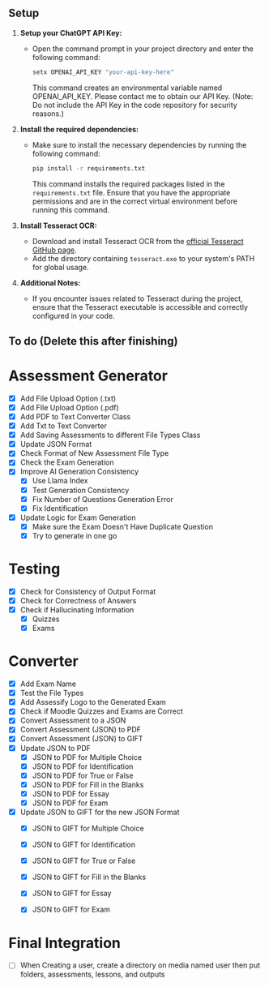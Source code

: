 ## Setup 
1. **Setup your ChatGPT API Key:**
   - Open the command prompt in your project directory and enter the following command:
     ```bash
     setx OPENAI_API_KEY "your-api-key-here"
     ```
     This command creates an environmental variable named OPENAI_API_KEY. Please contact me to obtain our API Key. 
     (Note: Do not include the API Key in the code repository for security reasons.)

2. **Install the required dependencies:**
   - Make sure to install the necessary dependencies by running the following command:
     ```bash
     pip install -r requirements.txt
     ```
     This command installs the required packages listed in the `requirements.txt` file. Ensure that you have the appropriate permissions and are in the correct virtual environment before running this command.

3. **Install Tesseract OCR:**
   - Download and install Tesseract OCR from the [official Tesseract GitHub page](https://github.com/tesseract-ocr/tesseract).
   - Add the directory containing `tesseract.exe` to your system's PATH for global usage.

4. **Additional Notes:**
   - If you encounter issues related to Tesseract during the project, ensure that the Tesseract executable is accessible and correctly configured in your code.

## To do (Delete this after finishing)
# Assessment Generator
- [X] Add File Upload Option (.txt)
- [X] Add FIle Upload Option (.pdf)
- [X] Add PDF to Text Converter Class
- [X] Add Txt to Text Converter
- [X] Add Saving Assessments to different File Types Class
- [X] Update JSON Format
- [X] Check Format of New Assessment File Type
- [X] Check the Exam Generation
- [X] Improve AI Generation Consistency
   - [X] Use Llama Index
   - [X] Test Generation Consistency
   - [X] Fix Number of Questions Generation Error
   - [X] Fix Identification
- [X] Update Logic for Exam Generation
   - [X] Make sure the Exam Doesn't Have Duplicate Question
   - [X] Try to generate in one go

# Testing
- [X] Check for Consistency of Output Format
- [X] Check for Correctness of Answers
- [X] Check if Hallucinating Information
    - [X] Quizzes
    - [X] Exams

# Converter
- [X] Add Exam Name
- [X] Test the File Types
- [X] Add Assessify Logo to the Generated Exam
- [X] Check if Moodle Quizzes and Exams are Correct
- [X] Convert Assessment to a JSON
- [X] Convert Assessment (JSON) to PDF
- [X] Convert Assessment (JSON) to GIFT
- [X] Update JSON to PDF
   - [X] JSON to PDF for Multiple Choice
   - [X] JSON to PDF for Identification
   - [X] JSON to PDF for True or False
   - [X] JSON to PDF for Fill in the Blanks
   - [X] JSON to PDF for Essay
   - [X] JSON to PDF for Exam
- [X] Update JSON to GIFT for the new JSON Format
   - [X] JSON to GIFT for Multiple Choice
   - [X] JSON to GIFT for Identification
   - [X] JSON to GIFT for True or False
   - [X] JSON to GIFT for Fill in the Blanks
   - [X] JSON to GIFT for Essay
   - [X] JSON to GIFT for Exam


# Final Integration
- [ ] When Creating a user, create a directory on media named user then put folders, assessments, lessons, and outputs 